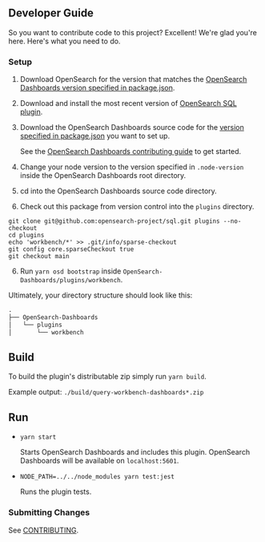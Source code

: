 ## Developer Guide

So you want to contribute code to this project? Excellent! We're glad you're here. Here's what you need to do.

### Setup

1. Download OpenSearch for the version that matches the [OpenSearch Dashboards version specified in package.json](./package.json#L8).
1. Download and install the most recent version of [OpenSearch SQL plugin](https://github.com/opensearch-project/sql).
1. Download the OpenSearch Dashboards source code for the [version specified in package.json](./package.json#L8) you want to set up.

   See the [OpenSearch Dashboards contributing guide](https://github.com/opensearch-project/OpenSearch-Dashboards/blob/main/CONTRIBUTING.md) to get started.
   
1. Change your node version to the version specified in `.node-version` inside the OpenSearch Dashboards root directory.
1. cd into the OpenSearch Dashboards source code directory.
1. Check out this package from version control into the `plugins` directory.
```
git clone git@github.com:opensearch-project/sql.git plugins --no-checkout
cd plugins
echo 'workbench/*' >> .git/info/sparse-checkout
git config core.sparseCheckout true
git checkout main
```
6. Run `yarn osd bootstrap` inside `OpenSearch-Dashboards/plugins/workbench`.

Ultimately, your directory structure should look like this:

```md
.
├── OpenSearch-Dashboards
│   └── plugins
│       └── workbench
```


## Build

To build the plugin's distributable zip simply run `yarn build`.

Example output: `./build/query-workbench-dashboards*.zip`


## Run

- `yarn start`

  Starts OpenSearch Dashboards and includes this plugin. OpenSearch Dashboards will be available on `localhost:5601`.

- `NODE_PATH=../../node_modules yarn test:jest`

  Runs the plugin tests.


### Submitting Changes

See [CONTRIBUTING](CONTRIBUTING.md).
